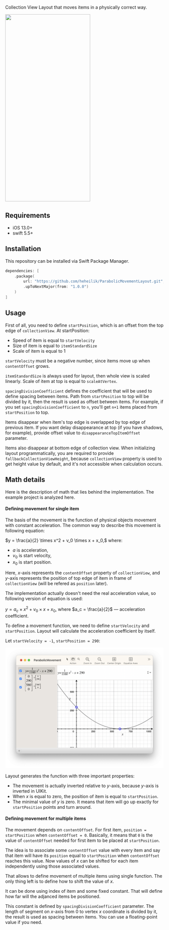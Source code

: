 Collection View Layout that moves items in a physically correct way.

<img src="./Documentation/Assets/Demo.gif" width="270" height="595">

## Requirements

- iOS 13.0+
- swift 5.5+

## Installation

This repository can be installed via Swift Package Manager.

```swift
dependencies: [
    .package(
        url: "https://github.com/heheilik/ParabolicMovementLayout.git",
        .upToNextMajor(from: "1.0.0")
    )
]
```

## Usage

First of all, you need to define `startPosition`, which is an offset from the top edge of `collectionView`. At startPosition:
- Speed of item is equal to `startVelocity`
- Size of item is equal to `itemStandardSize`
- Scale of item is equal to 1

`startVelocity` must be a negative number, since items move up when `contentOffset` grows.

`itemStandardSize` is always used for layout, then whole view is scaled linearly. Scale of item at top is equal to `scaleAtVertex`.

`spacingDivisionCoefficient` defines the coefficient that will be used to define spacing between items. Path from `startPosition` to top will be divided by it, then the result is used as offset between items. For example, if you set `spacingDivisionCoefficient` to `n`, you'll get `n+1` items placed from `startPosition` to top.

Items disappear when item's top edge is overlapped by top edge of previous item. If you want delay disappearance at top (if you have shadows, for example), provide offset value to `disappearanceTopItemOffset` parameter.

Items also disappear at bottom edge of collection view. When initializing layout programmatically, you are required to provide `fallbackCollectionViewHeight`, because `collectionView` property is used to get height value by default, and it's not accessible when calculation occurs.

## Math details

Here is the description of math that lies behind the implementation. The example project is analyzed here.

#### Defining movement for single item

The basis of the movement is the function of physical objects movement with constant acceleration. The common way to describe this movement is following equation:

$y = \frac{a}{2} \times x^2 + v_0 \times x + x_0,$ where:
- $a$ is acceleration,
- $v_0$ is start velocity,
- $x_0$ is start position.

Here, $x$-axis represents the `contentOffset` property of `collectionView`, and $y$-axis represents the position of top edge of item in frame of `collectionView` (will be refered as `position` later).

The implementation actually doesn't need the real acceleration value, so following version of equation is used:

$y = a_c \times x^2 + v_0 \times x + x_0,$ where $a_c = \frac{a}{2}$ — acceleration coefficient.

To define a movement function, we need to define `startVelocity` and `startPosition`. Layout will calculate the acceleration coefficient by itself.

Let `startVelocity = -1`, `startPosition = 290`:

![](./Documentation/Assets/ParabolicMovementGraph.png)

Layout generates the function with three important properties:
- The movement is actually inverted relative to $y$-axis, because $y$-axis is inverted in UIKit.
- When $x$ is equal to zero, the position of item is equal to `startPosition`.
- The minimal value of $y$ is zero. It means that item will go up exactly for `startPosition` points and turn around.

#### Defining movement for multiple items

The movement depends on `contentOffset`. For first item, `position = startPosition` when `contentOffset = 0`. Basically, it means that `0` is the value of `contentOffset` needed for first item to be placed at `startPosition`.

The idea is to associate some `contentOffset` value with every item and say that item will have its `position` equal to `startPosition` when `contentOffset` reaches this value. Now values of $x$ can be shifted for each item independently using those associated values.

That allows to define movement of multiple items using single function. The only thing left is to define how to shift the value of $x$.

It can be done using index of item and some fixed constant. That will define how far will the adjanced items be positioned.

This constant is defined by `spacingDivisionCoefficient` parameter. The length of segment on $x$-axis from 0 to vertex $x$ coordinate is divided by it, the result is used as spacing between items. You can use a floating-point value if you need.
